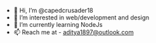 - 👋 Hi, I’m @capedcrusader18
- 👀 I’m interested in web/development and design
- 🌱 I’m currently learning NodeJs
- 📫 Reach me at - aditya1897@outlook.com

<!---
capedcrusader18/capedcrusader18 is a ✨ special ✨ repository because its `README.md` (this file) appears on your GitHub profile.
You can click the Preview link to take a look at your changes.
--->
